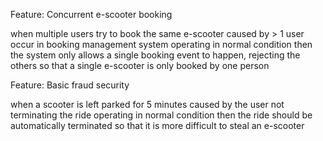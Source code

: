 Feature: Concurrent e-scooter booking

when multiple users try to book the same e-scooter
caused by > 1 user
occur in booking management system
operating in normal condition
then the system only allows a single booking event to happen, rejecting the others
so that a single e-scooter is only booked by one person


Feature: Basic fraud security

when a scooter is left parked for 5 minutes
caused by the user not terminating the ride
operating in normal condition
then the ride should be automatically terminated
so that it is more difficult to steal an e-scooter

